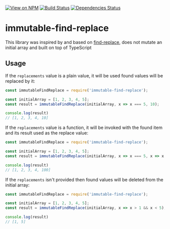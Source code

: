 [![View on NPM](http://img.shields.io/npm/v/immutable-find-replace.svg)](https://www.npmjs.com/package/immutable-find-replace)
[![Build Status](https://travis-ci.com/Zamaletdinov/immutable-find-replace.svg?token=W59T71ksNx3zM46b5kL3&branch=master)](https://travis-ci.com/Zamaletdinov/immutable-find-replace)
[![Dependencies Status](https://david-dm.org/Zamaletdinov/immutable-find-replace/status.svg)](https://david-dm.org/Zamaletdinov/immutable-find-replace)

# immutable-find-replace

This library was inspired by and based on [find-replace](https://github.com/75lb/find-replace), does not mutate an initial array and built on top of TypeScript

## Usage

If the `replacements` value is a plain value, it will be used found values will be replaced by it:

```js
const immutableFindReplace = require('immutable-find-replace');

const initialArray = [1, 2, 3, 4, 5];
const result = immutableFindReplace(initialArray, x => x === 5, 10);

console.log(result)
// [1, 2, 3, 4, 10]
```

If the `replacements` value is a function, it will be invoked with the found item and its result used as the replace value:

```js
const immutableFindReplace = require('immutable-find-replace');

const initialArray = [1, 2, 3, 4, 5];
const result = immutableFindReplace(initialArray, x => x === 5, x => x * 20);

console.log(result)
// [1, 2, 3, 4, 100]
```

If the `replacements` isn't provided then found values will be deleted from the initial array:

```js
const immutableFindReplace = require('immutable-find-replace');

const initialArray = [1, 2, 3, 4, 5];
const result = immutableFindReplace(initialArray, x => x > 1 && x < 5);

console.log(result)
// [1, 5]
```